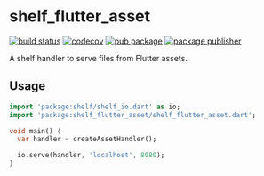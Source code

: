 # shelf_flutter_asset

[![build status](https://github.com/r8/shelf_flutter_asset/workflows/ci/badge.svg)](https://github.com/r8/shelf_flutter_asset/actions)
[![codecov](https://codecov.io/gh/r8/shelf_flutter_asset/branch/main/graph/badge.svg)](https://codecov.io/gh/r8/shelf_flutter_asset)
[![pub package](https://img.shields.io/pub/v/shelf_flutter_asset.svg)](https://pub.dev/packages/shelf_flutter_asset)
[![package publisher](https://img.shields.io/pub/publisher/shelf_flutter_asset.svg)](https://pub.dev/packages/shelf_flutter_asset/publisher)

A shelf handler to serve files from Flutter assets.

## Usage

```dart
import 'package:shelf/shelf_io.dart' as io;
import 'package:shelf_flutter_asset/shelf_flutter_asset.dart';

void main() {
  var handler = createAssetHandler();

  io.serve(handler, 'localhost', 8080);
}
```
